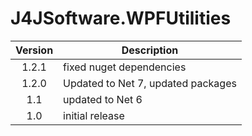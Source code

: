 # J4JSoftware.WPFUtilities

|Version|Description|
|:-----:|-----------|
|1.2.1|fixed nuget dependencies|
|1.2.0|Updated to Net 7, updated packages|
|1.1|updated to Net 6|
|1.0|initial release|
